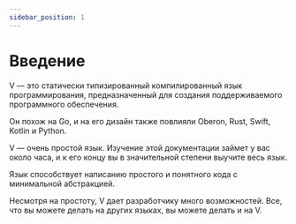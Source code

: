 ```yaml
---
sidebar_position: 1
---
```


# Введение

V — это статически типизированный компилированный язык программирования, предназначенный для создания поддерживаемого программного обеспечения.

Он похож на Go, и на его дизайн также повлияли Oberon, Rust, Swift, Kotlin и Python.

V — очень простой язык. Изучение этой документации займет у вас около часа, и к его концу вы в значительной степени выучите весь язык.

Язык способствует написанию простого и понятного кода с минимальной абстракцией.

Несмотря на простоту, V дает разработчику много возможностей. Все, что вы можете делать на других языках, вы можете делать и на V.

<!-- 
Commits on Sep 5, 2022
90c2c5b8a4adc4d7de1dba952da9581f6d76f1ae 
-->